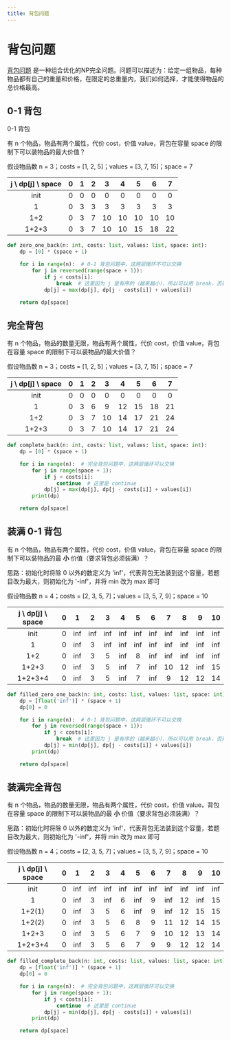 ```yaml
---
title: 背包问题
---
```


# 背包问题

[背包问题](https://zh.wikipedia.org/wiki/%E8%83%8C%E5%8C%85%E9%97%AE%E9%A2%98) 是一种组合优化的NP完全问题。问题可以描述为：给定一组物品，每种物品都有自己的重量和价格，在限定的总重量内，我们如何选择，才能使得物品的总价格最高。

## 0-1 背包

0-1 背包

有 n 个物品，物品有两个属性，代价 cost，价值 value，背包在容量 space 的限制下可以装物品的最大价值？

假设物品数 n = 3；costs = [1, 2, 5]；values = [3, 7, 15]；space = 7

| j \ dp[j] \ space | 0 | 1 | 2 | 3 | 4 | 5 | 6 | 7 |
| :---: | :---: | :---: | :---: | :---: | :---: | :---: | :---: | :---: |
| init | 0 | 0 | 0 | 0 | 0 | 0 | 0 | 0 |
| 1 | 0 | 3 | 3 | 3 | 3 | 3 | 3 | 3 |
| 1+2 | 0 | 3 | 7 | 10 | 10 | 10 | 10 | 10 |
| 1+2+3 | 0 | 3 | 7 | 10 | 10 | 15 | 18 | 22 |

```python
def zero_one_back(n: int, costs: list, values: list, space: int):
    dp = [0] * (space + 1)

    for i in range(n):  # 0-1 背包问题中，这两层循环不可以交换
        for j in reversed(range(space + 1)):
            if j < costs[i]:
                break  # 这里因为 j 是有序的（越来越小），所以可以用 break，否则用 continue
            dp[j] = max(dp[j], dp[j - costs[i]] + values[i])

    return dp[space]
```

## 完全背包

有 n 个物品，物品的数量无限，物品有两个属性，代价 cost，价值 value，背包在容量 space 的限制下可以装物品的最大价值？

假设物品数 n = 3；costs = [1, 2, 5]；values = [3, 7, 15]；space = 7

| j \ dp[j] \ space | 0 | 1 | 2 | 3 | 4 | 5 | 6 | 7 |
| :---: | :---: | :---: | :---: | :---: | :---: | :---: | :---: | :---: |
| init | 0 | 0 | 0 | 0 | 0 | 0 | 0 | 0 |
| 1 | 0 | 3 | 6 | 9 | 12 | 15 | 18 | 21 |
| 1+2 | 0 | 3 | 7 | 10 | 14 | 17 | 21 | 24 |
| 1+2+3 | 0 | 3 | 7 | 10 | 14 | 17 | 21 | 24 |

```python
def complete_back(n: int, costs: list, values: list, space: int):
    dp = [0] * (space + 1)

    for i in range(n):  # 完全背包问题中，这两层循环可以交换
        for j in range(space + 1):
            if j < costs[i]:
                continue  # 这里是 continue
            dp[j] = max(dp[j], dp[j - costs[i]] + values[i])
        print(dp)

    return dp[space]
```

## 装满 0-1 背包

有 n 个物品，物品有两个属性，代价 cost，价值 value，背包在容量 space 的限制下可以装物品的最 **小** 价值（要求背包必须装满）？

思路：初始化时将除 0 以外的数定义为 'inf'，代表背包无法装到这个容量，若题目改为最大，则初始化为 '-inf'，并将 min 改为 max 即可

假设物品数 n = 4；costs = [2, 3, 5, 7]；values = [3, 5, 7, 9]；space = 10

| j \ dp[j] \ space | 0 | 1 | 2 | 3 | 4 | 5 | 6 | 7 | 8 | 9 | 10 |
| :---: | :---: | :---: | :---: | :---: | :---: | :---: | :---: | :---: | :---: | :---: | :---: |
| init | 0 | inf | inf | inf | inf | inf | inf | inf | inf | inf | inf |
| 1 | 0 | inf | 3 | inf | inf | inf | inf | inf | inf | inf | inf |
| 1+2 | 0 | inf | 3 | 5 | inf | 8 | inf | inf | inf | inf | inf |
| 1+2+3 | 0 | inf | 3 | 5 | inf | 7 | inf | 10 | 12 | inf | 15 |
| 1+2+3+4 | 0 | inf | 3 | 5 | inf | 7 | inf | 9 | 12 | 12 | 14 |

```python
def filled_zero_one_back(n: int, costs: list, values: list, space: int):
    dp = [float('inf')] * (space + 1)
    dp[0] = 0

    for i in range(n):  # 0-1 背包问题中，这两层循环不可以交换
        for j in reversed(range(space + 1)):
            if j < costs[i]:
                break  # 这里因为 j 是有序的（越来越小），所以可以用 break，否则用 continue
            dp[j] = min(dp[j], dp[j - costs[i]] + values[i])
        print(dp)

    return dp[space]
```

## 装满完全背包

有 n 个物品，物品的数量无限，物品有两个属性，代价 cost，价值 value，背包在容量 space 的限制下可以装物品的最 **小** 价值（要求背包必须装满）？

思路：初始化时将除 0 以外的数定义为 'inf'，代表背包无法装到这个容量，若题目改为最大，则初始化为 '-inf'，并将 min 改为 max 即可

假设物品数 n = 4；costs = [2, 3, 5, 7]；values = [3, 5, 7, 9]；space = 10

| j \ dp[j] \ space | 0 | 1 | 2 | 3 | 4 | 5 | 6 | 7 | 8 | 9 | 10 |
| :---: | :---: | :---: | :---: | :---: | :---: | :---: | :---: | :---: | :---: | :---: | :---: |
| init | 0 | inf | inf | inf | inf | inf | inf | inf | inf | inf | inf |
| 1 | 0 | inf | 3 | inf | 6 | inf | 9 | inf | 12 | inf | 15 |
| 1+2(1) | 0 | inf | 3 | 5 | 6 | inf | 9 | inf | 12 | 15 | 15 |
| 1+2(2) | 0 | inf | 3 | 5 | 6 | 8 | 9 | 11 | 12 | 14 | 15 |
| 1+2+3 | 0 | inf | 3 | 5 | 6 | 7 | 9 | 10 | 12 | 13 | 14 |
| 1+2+3+4 | 0 | inf | 3 | 5 | 6 | 7 | 9 | 9 | 12 | 12 | 14 |

```python
def filled_complete_back(n: int, costs: list, values: list, space: int):
    dp = [float('inf')] * (space + 1)
    dp[0] = 0

    for i in range(n):  # 完全背包问题中，这两层循环可以交换
        for j in range(space + 1):
            if j < costs[i]:
                continue  # 这里是 continue
            dp[j] = min(dp[j], dp[j - costs[i]] + values[i])
        print(dp)

    return dp[space]
```



